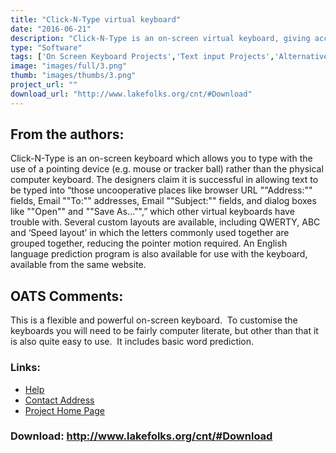```yaml
---
title: "Click-N-Type virtual keyboard"
date: "2016-06-21"
description: "Click-N-Type is an on-screen virtual keyboard, giving access to the keyboard characters through the use of your mouse or other pointing device."
type: "Software"
tags: ['On Screen Keyboard Projects','Text input Projects','Alternative Access' ]
image: "images/full/3.png"
thumb: "images/thumbs/3.png"
project_url: ""
download_url: "http://www.lakefolks.org/cnt/#Download"
---
```

From the authors:
-----------------

  
Click-N-Type is an on-screen keyboard which allows you to type with the use of a pointing device (e.g. mouse or tracker ball) rather than the physical computer keyboard. The designers claim it is successful in allowing text to be typed into “those uncooperative places like browser URL ""Address:"" fields, Email ""To:"" addresses, Email ""Subject:"" fields, and dialog boxes like ""Open"" and ""Save As..."",” which other virtual keyboards have trouble with. Several custom layouts are available, including QWERTY, ABC and ‘Speed layout’ in which the letters commonly used together are grouped together, reducing the pointer motion required. An English language prediction program is also available for use with the keyboard, available from the same website.

OATS Comments:
--------------

This is a flexible and powerful on-screen keyboard.  To customise the keyboards you will need to be fairly computer literate, but other than that it is also quite easy to use.  It includes basic word prediction.

### Links:
- <a href="http://www.oatsoft.org/Software/Click-N-TypeVirtualKeyboard/help">Help</a>
- <a href="mailto:cnt@lakefolks.com">Contact Address</a>
- <a href="http://www.lakefolks.org/cnt">Project Home Page</a>

### Download: http://www.lakefolks.org/cnt/#Download 